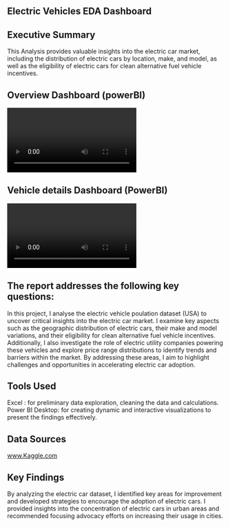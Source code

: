 ## Electric Vehicles EDA Dashboard 

## Executive Summary
This Analysis provides valuable insights into the electric car market, including the distribution of electric cars by location, make, and model, as well as the eligibility of electric cars for clean alternative fuel vehicle incentives.

## Overview Dashboard (powerBI)
![](video/overview1.mp4)

## Vehicle details Dashboard (PowerBI)
![](video/Vehicle_details1.mp4)

## The report addresses the following key questions:
In this project, I analyse the electric vehicle poulation dataset (USA) to uncover critical insights into the electric car market. I examine key aspects such as the geographic distribution of electric cars, their make and model variations, and their eligibility for clean alternative fuel vehicle incentives. Additionally, I also investigate the role of electric utility companies powering these vehicles and explore price range distributions to identify trends and barriers within the market. By addressing these areas, I aim to highlight challenges and opportunities in accelerating electric car adoption.

## Tools Used
Excel :  for preliminary data exploration, cleaning the data and calculations.
Power BI Desktop: for creating dynamic and interactive visualizations to present the findings effectively.

## Data Sources
www.Kaggle.com

## Key Findings
By analyzing the electric car dataset, I identified key areas for improvement and developed strategies to encourage the adoption of electric cars. I provided insights into the concentration of electric cars in urban areas and recommended focusing advocacy efforts on increasing their usage in cities. 


